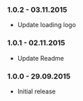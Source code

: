 ### 1.0.2 - 03.11.2015
* Update loading logo

### 1.0.1 - 02.11.2015
* Update Readme

### 1.0.0 - 29.09.2015
* Initial release
